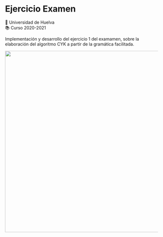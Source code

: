 #   Ejercicio Examen
:school: Universidad de Huelva  
:books: Curso 2020-2021   

Implementación y desarrollo del ejercicio 1 del examamen, sobre la elaboración del algoritmo CYK a partir de la gramática facilitada.  

<img src="https://github.com/alexbm98/CYK-MAC_2020-2021/blob/main/Documentaci%C3%B3n/images/EjercicioExamenMAC2021.png" width="600">
